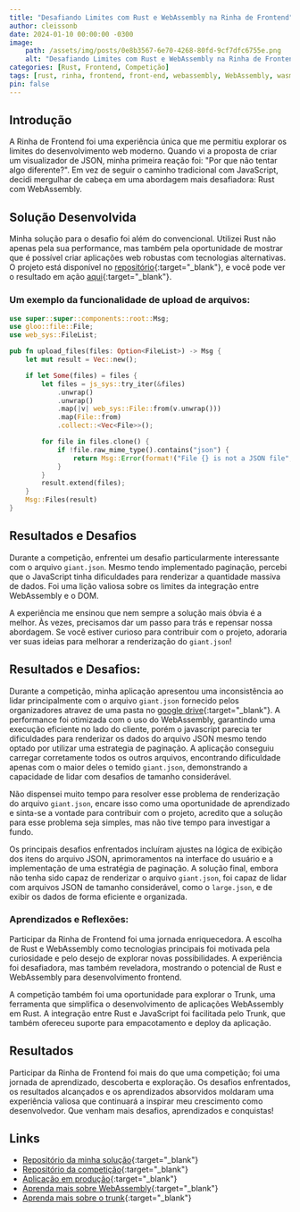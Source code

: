 ```yaml
---
title: "Desafiando Limites com Rust e WebAssembly na Rinha de Frontend"
author: cleissonb
date: 2024-01-10 00:00:00 -0300
image: 
    path: /assets/img/posts/0e8b3567-6e70-4268-80fd-9cf7dfc6755e.png
    alt: "Desafiando Limites com Rust e WebAssembly na Rinha de Frontend"
categories: [Rust, Frontend, Competição]
tags: [rust, rinha, frontend, front-end, webassembly, WebAssembly, wasm, trunk]
pin: false
---
```


## Introdução

A Rinha de Frontend foi uma experiência única que me permitiu explorar os limites do desenvolvimento web moderno. Quando vi a proposta de criar um visualizador de JSON, minha primeira reação foi: "Por que não tentar algo diferente?". Em vez de seguir o caminho tradicional com JavaScript, decidi mergulhar de cabeça em uma abordagem mais desafiadora: Rust com WebAssembly.

## Solução Desenvolvida

Minha solução para o desafio foi além do convencional. Utilizei Rust não apenas pela sua performance, mas também pela oportunidade de mostrar que é possível criar aplicações web robustas com tecnologias alternativas. O projeto está disponível no [repositório](https://github.com/cleissonbarbosa/rinha-frontend){:target="_blank"}, e você pode ver o resultado em ação [aqui](https://cleissonbarbosa.github.io/rinha-frontend/){:target="_blank"}.

### Um exemplo da funcionalidade de upload de arquivos:

```rust
use super::super::components::root::Msg;
use gloo::file::File;
use web_sys::FileList;

pub fn upload_files(files: Option<FileList>) -> Msg {
    let mut result = Vec::new();

    if let Some(files) = files {
        let files = js_sys::try_iter(&files)
            .unwrap()
            .unwrap()
            .map(|v| web_sys::File::from(v.unwrap()))
            .map(File::from)
            .collect::<Vec<File>>();

        for file in files.clone() {
            if !file.raw_mime_type().contains("json") {
                return Msg::Error(format!("File {} is not a JSON file", file.name()));
            }
        }
        result.extend(files);
    }
    Msg::Files(result)
}
```

## Resultados e Desafios

Durante a competição, enfrentei um desafio particularmente interessante com o arquivo `giant.json`. Mesmo tendo implementado paginação, percebi que o JavaScript tinha dificuldades para renderizar a quantidade massiva de dados. Foi uma lição valiosa sobre os limites da integração entre WebAssembly e o DOM.

A experiência me ensinou que nem sempre a solução mais óbvia é a melhor. Às vezes, precisamos dar um passo para trás e repensar nossa abordagem. Se você estiver curioso para contribuir com o projeto, adoraria ver suas ideias para melhorar a renderização do `giant.json`!

## Resultados e Desafios:

Durante a competição, minha aplicação apresentou uma inconsistência ao lidar principalmente com o arquivo ```giant.json``` fornecido pelos organizadores atravez de uma pasta no [google drive](https://drive.google.com/drive/folders/1oO0AoBQukdF3_DxRYn1di7O4Iiqom1wJ){:target="_blank"}. A performance foi otimizada com o uso do WebAssembly, garantindo uma execução eficiente no lado do cliente, porém o javascript parecia ter dificuldades para renderizar os dados do arquivo JSON mesmo tendo optado por utilizar uma estrategia de paginação. A aplicação conseguiu carregar corretamente todos os outros arquivos, encontrando dificuldade apenas com o maior deles o temido ```giant.json```, demonstrando a capacidade de lidar com desafios de tamanho considerável.

Não dispensei muito tempo para resolver esse problema de renderização do arquivo ```giant.json```, encare isso como uma oportunidade de aprendizado e sinta-se a vontade para contribuir com o projeto, acredito que a solução para esse problema seja simples, mas não tive tempo para investigar a fundo.

Os principais desafios enfrentados incluíram ajustes na lógica de exibição dos itens do arquivo JSON, aprimoramentos na interface do usuário e a implementação de uma estratégia de paginação. A solução final, embora não tenha sido capaz de renderizar o arquivo ```giant.json```, foi capaz de lidar com arquivos JSON de tamanho considerável, como o ```large.json```, e de exibir os dados de forma eficiente e organizada.

### Aprendizados e Reflexões:

Participar da Rinha de Frontend foi uma jornada enriquecedora. A escolha de Rust e WebAssembly como tecnologias principais foi motivada pela curiosidade e pelo desejo de explorar novas possibilidades. A experiência foi desafiadora, mas também reveladora, mostrando o potencial de Rust e WebAssembly para desenvolvimento frontend.

A competição também foi uma oportunidade para explorar o Trunk, uma ferramenta que simplifica o desenvolvimento de aplicações WebAssembly em Rust. A integração entre Rust e JavaScript foi facilitada pelo Trunk, que também ofereceu suporte para empacotamento e deploy da aplicação.

## Resultados

Participar da Rinha de Frontend foi mais do que uma competição; foi uma jornada de aprendizado, descoberta e exploração. Os desafios enfrentados, os resultados alcançados e os aprendizados absorvidos moldaram uma experiência valiosa que continuará a inspirar meu crescimento como desenvolvedor. Que venham mais desafios, aprendizados e conquistas!

## Links

- [Repositório da minha solução](https://github.com/cleissonbarbosa/rinha-frontend){:target="_blank"}
- [Repositório da competição](https://github.com/codante-io/rinha-frontend){:target="_blank"}
- [Aplicação em produção](https://cleissonbarbosa.github.io/rinha-frontend/){:target="_blank"}
- [Aprenda mais sobre WebAssembly](https://webassembly.org/){:target="_blank"}
- [Aprenda mais sobre o trunk](https://trunkrs.dev/){:target="_blank"}